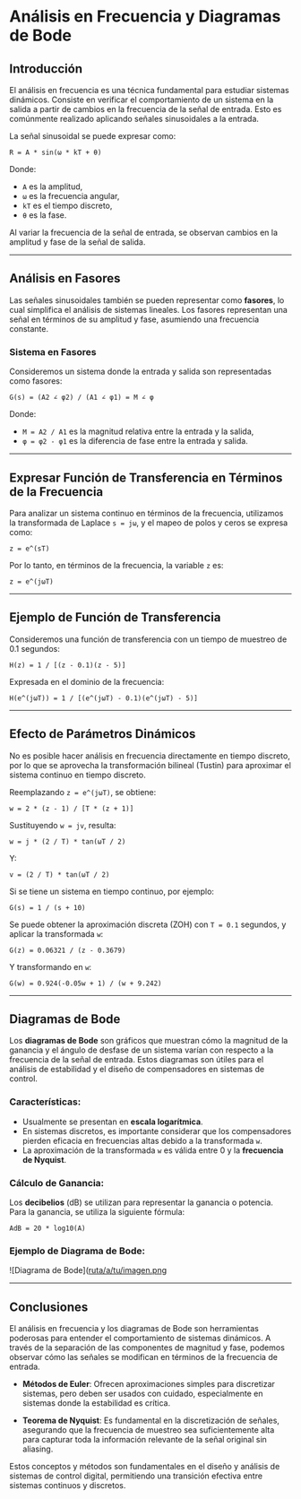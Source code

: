 # Análisis en Frecuencia y Diagramas de Bode

## Introducción

El análisis en frecuencia es una técnica fundamental para estudiar sistemas dinámicos. Consiste en verificar el comportamiento de un sistema en la salida a partir de cambios en la frecuencia de la señal de entrada. Esto es comúnmente realizado aplicando señales sinusoidales a la entrada.

La señal sinusoidal se puede expresar como:

`R = A * sin(ω * kT + θ)`

Donde:
- `A` es la amplitud,
- `ω` es la frecuencia angular,
- `kT` es el tiempo discreto,
- `θ` es la fase.

Al variar la frecuencia de la señal de entrada, se observan cambios en la amplitud y fase de la señal de salida.

---

## Análisis en Fasores

Las señales sinusoidales también se pueden representar como **fasores**, lo cual simplifica el análisis de sistemas lineales. Los fasores representan una señal en términos de su amplitud y fase, asumiendo una frecuencia constante.

### Sistema en Fasores

Consideremos un sistema donde la entrada y salida son representadas como fasores:

`G(s) = (A2 ∠ φ2) / (A1 ∠ φ1) = M ∠ φ`

Donde:
- `M = A2 / A1` es la magnitud relativa entre la entrada y la salida,
- `φ = φ2 - φ1` es la diferencia de fase entre la entrada y salida.

---

## Expresar Función de Transferencia en Términos de la Frecuencia

Para analizar un sistema continuo en términos de la frecuencia, utilizamos la transformada de Laplace `s = jω`, y el mapeo de polos y ceros se expresa como:

`z = e^(sT)`

Por lo tanto, en términos de la frecuencia, la variable `z` es:

`z = e^(jωT)`

---

## Ejemplo de Función de Transferencia

Consideremos una función de transferencia con un tiempo de muestreo de 0.1 segundos:

`H(z) = 1 / [(z - 0.1)(z - 5)]`

Expresada en el dominio de la frecuencia:

`H(e^(jωT)) = 1 / [(e^(jωT) - 0.1)(e^(jωT) - 5)]`

---

## Efecto de Parámetros Dinámicos

No es posible hacer análisis en frecuencia directamente en tiempo discreto, por lo que se aprovecha la transformación bilineal (Tustin) para aproximar el sistema continuo en tiempo discreto.

Reemplazando `z = e^(jωT)`, se obtiene:

`w = 2 * (z - 1) / [T * (z + 1)]`

Sustituyendo `w = jv`, resulta:

`w = j * (2 / T) * tan(ωT / 2)`

Y:

`v = (2 / T) * tan(ωT / 2)`

Si se tiene un sistema en tiempo continuo, por ejemplo:

`G(s) = 1 / (s + 10)`

Se puede obtener la aproximación discreta (ZOH) con `T = 0.1` segundos, y aplicar la transformada `w`:

`G(z) = 0.06321 / (z - 0.3679)`

Y transformando en `w`:

`G(w) = 0.924(-0.05w + 1) / (w + 9.242)`

---

## Diagramas de Bode

Los **diagramas de Bode** son gráficos que muestran cómo la magnitud de la ganancia y el ángulo de desfase de un sistema varían con respecto a la frecuencia de la señal de entrada. Estos diagramas son útiles para el análisis de estabilidad y el diseño de compensadores en sistemas de control.

### Características:
- Usualmente se presentan en **escala logarítmica**.
- En sistemas discretos, es importante considerar que los compensadores pierden eficacia en frecuencias altas debido a la transformada `w`.
- La aproximación de la transformada `w` es válida entre 0 y la **frecuencia de Nyquist**.

### Cálculo de Ganancia:

Los **decibelios** (dB) se utilizan para representar la ganancia o potencia. Para la ganancia, se utiliza la siguiente fórmula:

`AdB = 20 * log10(A)`

### Ejemplo de Diagrama de Bode:

![Diagrama de Bode]([ruta/a/tu/imagen.png](https://github.com/andres14guevara/apuntes/blob/main/Captura%20de%20pantalla%202024-10-05%20191749.png)

---

## Conclusiones

El análisis en frecuencia y los diagramas de Bode son herramientas poderosas para entender el comportamiento de sistemas dinámicos. A través de la separación de las componentes de magnitud y fase, podemos observar cómo las señales se modifican en términos de la frecuencia de entrada.

- **Métodos de Euler**: Ofrecen aproximaciones simples para discretizar sistemas, pero deben ser usados con cuidado, especialmente en sistemas donde la estabilidad es crítica.

- **Teorema de Nyquist**: Es fundamental en la discretización de señales, asegurando que la frecuencia de muestreo sea suficientemente alta para capturar toda la información relevante de la señal original sin aliasing.

Estos conceptos y métodos son fundamentales en el diseño y análisis de sistemas de control digital, permitiendo una transición efectiva entre sistemas continuos y discretos.
